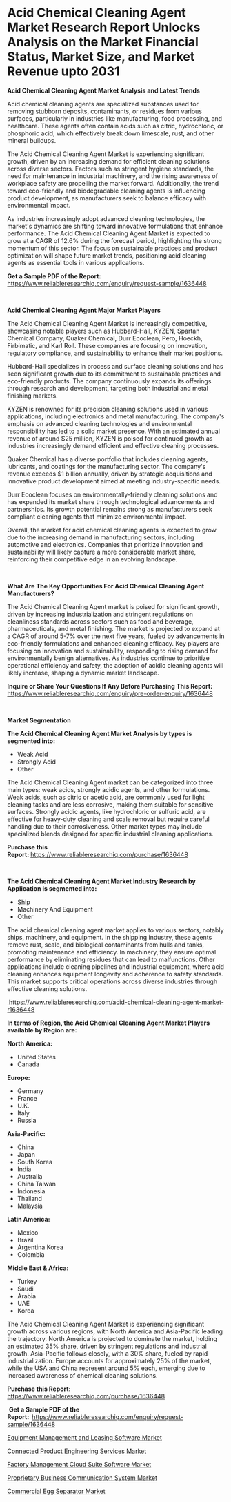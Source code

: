 <p><h1>Acid Chemical Cleaning Agent Market Research Report Unlocks Analysis on the Market Financial Status, Market Size, and Market Revenue upto 2031</h1></p><p><strong>Acid Chemical Cleaning Agent Market Analysis and Latest Trends</strong></p>
<p><p>Acid chemical cleaning agents are specialized substances used for removing stubborn deposits, contaminants, or residues from various surfaces, particularly in industries like manufacturing, food processing, and healthcare. These agents often contain acids such as citric, hydrochloric, or phosphoric acid, which effectively break down limescale, rust, and other mineral buildups.</p><p>The Acid Chemical Cleaning Agent Market is experiencing significant growth, driven by an increasing demand for efficient cleaning solutions across diverse sectors. Factors such as stringent hygiene standards, the need for maintenance in industrial machinery, and the rising awareness of workplace safety are propelling the market forward. Additionally, the trend toward eco-friendly and biodegradable cleaning agents is influencing product development, as manufacturers seek to balance efficacy with environmental impact.</p><p>As industries increasingly adopt advanced cleaning technologies, the market's dynamics are shifting toward innovative formulations that enhance performance. The Acid Chemical Cleaning Agent Market is expected to grow at a CAGR of 12.6% during the forecast period, highlighting the strong momentum of this sector. The focus on sustainable practices and product optimization will shape future market trends, positioning acid cleaning agents as essential tools in various applications.</p></p>
<p><strong>Get a Sample PDF of the Report:&nbsp;</strong> <a href="https://www.reliableresearchiq.com/enquiry/request-sample/1636448?utm_campaign=1137&utm_medium=2&utm_source=Github&utm_content=ia&utm_term=07122024&utm_id=acid-chemical-cleaning-agent">https://www.reliableresearchiq.com/enquiry/request-sample/1636448</a></p>
<p>&nbsp;</p>
<p><strong>Acid Chemical Cleaning Agent Major Market Players</strong></p>
<p><p>The Acid Chemical Cleaning Agent Market is increasingly competitive, showcasing notable players such as Hubbard-Hall, KYZEN, Spartan Chemical Company, Quaker Chemical, Durr Ecoclean, Pero, Hoeckh, Firbimatic, and Karl Roll. These companies are focusing on innovation, regulatory compliance, and sustainability to enhance their market positions.</p><p>Hubbard-Hall specializes in process and surface cleaning solutions and has seen significant growth due to its commitment to sustainable practices and eco-friendly products. The company continuously expands its offerings through research and development, targeting both industrial and metal finishing markets.</p><p>KYZEN is renowned for its precision cleaning solutions used in various applications, including electronics and metal manufacturing. The company's emphasis on advanced cleaning technologies and environmental responsibility has led to a solid market presence. With an estimated annual revenue of around $25 million, KYZEN is poised for continued growth as industries increasingly demand efficient and effective cleaning processes.</p><p>Quaker Chemical has a diverse portfolio that includes cleaning agents, lubricants, and coatings for the manufacturing sector. The company's revenue exceeds $1 billion annually, driven by strategic acquisitions and innovative product development aimed at meeting industry-specific needs.</p><p>Durr Ecoclean focuses on environmentally-friendly cleaning solutions and has expanded its market share through technological advancements and partnerships. Its growth potential remains strong as manufacturers seek compliant cleaning agents that minimize environmental impact.</p><p>Overall, the market for acid chemical cleaning agents is expected to grow due to the increasing demand in manufacturing sectors, including automotive and electronics. Companies that prioritize innovation and sustainability will likely capture a more considerable market share, reinforcing their competitive edge in an evolving landscape.</p></p>
<p>&nbsp;</p>
<p><strong>What Are The Key Opportunities For Acid Chemical Cleaning Agent Manufacturers?</strong></p>
<p><p>The Acid Chemical Cleaning Agent market is poised for significant growth, driven by increasing industrialization and stringent regulations on cleanliness standards across sectors such as food and beverage, pharmaceuticals, and metal finishing. The market is projected to expand at a CAGR of around 5-7% over the next five years, fueled by advancements in eco-friendly formulations and enhanced cleaning efficacy. Key players are focusing on innovation and sustainability, responding to rising demand for environmentally benign alternatives. As industries continue to prioritize operational efficiency and safety, the adoption of acidic cleaning agents will likely increase, shaping a dynamic market landscape.</p></p>
<p><strong>Inquire or Share Your Questions If Any Before Purchasing This Report:</strong> <a href="https://www.reliableresearchiq.com/enquiry/pre-order-enquiry/1636448?utm_campaign=1137&utm_medium=2&utm_source=Github&utm_content=ia&utm_term=07122024&utm_id=acid-chemical-cleaning-agent">https://www.reliableresearchiq.com/enquiry/pre-order-enquiry/1636448</a></p>
<p>&nbsp;</p>
<p><strong>Market Segmentation</strong></p>
<p><strong>The Acid Chemical Cleaning Agent Market Analysis by types is segmented into:</strong></p>
<p><ul><li>Weak Acid</li><li>Strongly Acid</li><li>Other</li></ul></p>
<p><p>The Acid Chemical Cleaning Agent market can be categorized into three main types: weak acids, strongly acidic agents, and other formulations. Weak acids, such as citric or acetic acid, are commonly used for light cleaning tasks and are less corrosive, making them suitable for sensitive surfaces. Strongly acidic agents, like hydrochloric or sulfuric acid, are effective for heavy-duty cleaning and scale removal but require careful handling due to their corrosiveness. Other market types may include specialized blends designed for specific industrial cleaning applications.</p></p>
<p><strong>Purchase this Report:&nbsp;</strong><a href="https://www.reliableresearchiq.com/purchase/1636448?utm_campaign=1137&utm_medium=2&utm_source=Github&utm_content=ia&utm_term=07122024&utm_id=acid-chemical-cleaning-agent">https://www.reliableresearchiq.com/purchase/1636448</a></p>
<p>&nbsp;</p>
<p><strong>The Acid Chemical Cleaning Agent Market Industry Research by Application is segmented into:</strong></p>
<p><ul><li>Ship</li><li>Machinery And Equipment</li><li>Other</li></ul></p>
<p><p>The acid chemical cleaning agent market applies to various sectors, notably ships, machinery, and equipment. In the shipping industry, these agents remove rust, scale, and biological contaminants from hulls and tanks, promoting maintenance and efficiency. In machinery, they ensure optimal performance by eliminating residues that can lead to malfunctions. Other applications include cleaning pipelines and industrial equipment, where acid cleaning enhances equipment longevity and adherence to safety standards. This market supports critical operations across diverse industries through effective cleaning solutions.</p></p>
<p><a href="https://www.reliableresearchiq.com/acid-chemical-cleaning-agent-market-r1636448?utm_campaign=1137&utm_medium=2&utm_source=Github&utm_content=ia&utm_term=07122024&utm_id=acid-chemical-cleaning-agent">&nbsp;https://www.reliableresearchiq.com/acid-chemical-cleaning-agent-market-r1636448</a></p>
<p><strong>In terms of Region, the Acid Chemical Cleaning Agent Market Players available by Region are:</strong></p>
<p>
    <p> <strong> North America: </strong>
        <ul>
            <li>United States</li>
            <li>Canada</li>
        </ul>
        </p> 
    <p> <strong> Europe: </strong>
        <ul>
            <li>Germany</li>
            <li>France</li>
            <li>U.K.</li>
            <li>Italy</li>
            <li>Russia</li>
        </ul>
        </p> 
    <p> <strong> Asia-Pacific: </strong>
        <ul>
            <li>China</li>
            <li>Japan</li>
            <li>South Korea</li>
            <li>India</li>
            <li>Australia</li>
            <li>China Taiwan</li>
            <li>Indonesia</li>
            <li>Thailand</li>
            <li>Malaysia</li>
        </ul>
        </p> 
    <p> <strong> Latin America: </strong>
        <ul>
            <li>Mexico</li>
            <li>Brazil</li>
            <li>Argentina Korea</li>
            <li>Colombia</li>
        </ul>
        </p> 
    <p> <strong> Middle East & Africa: </strong>
        <ul>
            <li>Turkey</li>
            <li>Saudi</li>
            <li>Arabia</li>
            <li>UAE</li>
            <li>Korea</li>
        </ul>
    </p>
    </p>
<p><p>The Acid Chemical Cleaning Agent Market is experiencing significant growth across various regions, with North America and Asia-Pacific leading the trajectory. North America is projected to dominate the market, holding an estimated 35% share, driven by stringent regulations and industrial growth. Asia-Pacific follows closely, with a 30% share, fueled by rapid industrialization. Europe accounts for approximately 25% of the market, while the USA and China represent around 5% each, emerging due to increased awareness of chemical cleaning solutions.</p></p>
<p><strong>Purchase this Report: </strong><a href="https://www.reliableresearchiq.com/purchase/1636448?utm_campaign=1137&utm_medium=2&utm_source=Github&utm_content=ia&utm_term=07122024&utm_id=acid-chemical-cleaning-agent">https://www.reliableresearchiq.com/purchase/1636448</a></p>
<p>&nbsp;<strong>Get a Sample PDF of the Report:&nbsp;&nbsp;</strong><a href="https://www.reliableresearchiq.com/enquiry/request-sample/1636448?utm_campaign=1137&utm_medium=2&utm_source=Github&utm_content=ia&utm_term=07122024&utm_id=acid-chemical-cleaning-agent">https://www.reliableresearchiq.com/enquiry/request-sample/1636448</a></p>
<p><strong></strong></p>
<p><p><a href="https://www.linkedin.com/pulse/rising-demand-equipment-management-leasing-software-market-u5vme?utm_campaign=1137&utm_medium=2&utm_source=Github&utm_content=ia&utm_term=07122024&utm_id=acid-chemical-cleaning-agent">Equipment Management and Leasing Software Market</a></p><p><a href="https://issuu.com/reportprime-2/docs/connected-product-engineering-services-market-size?utm_campaign=1137&utm_medium=2&utm_source=Github&utm_content=ia&utm_term=07122024&utm_id=acid-chemical-cleaning-agent">Connected Product Engineering Services Market</a></p><p><a href="https://www.linkedin.com/pulse/exploring-factory-management-cloud-suite-software-market-syghe?utm_campaign=1137&utm_medium=2&utm_source=Github&utm_content=ia&utm_term=07122024&utm_id=acid-chemical-cleaning-agent">Factory Management Cloud Suite Software Market</a></p><p><a href="https://www.linkedin.com/pulse/understanding-proprietary-business-communication-system-market-8w4ke?utm_campaign=1137&utm_medium=2&utm_source=Github&utm_content=ia&utm_term=07122024&utm_id=acid-chemical-cleaning-agent">Proprietary Business Communication System Market</a></p><p><a href="https://issuu.com/reportprime-2/docs/commercial-egg-separator-market-size-2030.pptx?utm_campaign=1137&utm_medium=2&utm_source=Github&utm_content=ia&utm_term=07122024&utm_id=acid-chemical-cleaning-agent">Commercial Egg Separator Market</a></p></p>